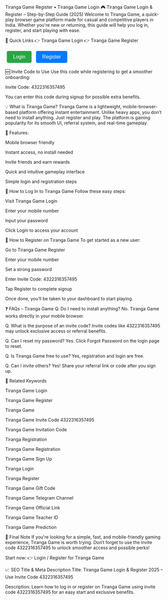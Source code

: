 Tiranga Game Register • Tiranga Game Login
🎮 Tiranga Game Login & Register – Step-by-Step Guide (2025)
Welcome to Tiranga Game, a quick-play browser game platform made for casual and competitive players in India. Whether you're new or returning, this guide will help you log in, register, and start playing with ease.

🔗 Quick Links
👉 Tiranga Game Login
👉 Tiranga Game Register
<p> <a href="https://tirangagamesapps.com/go/" target="_blank" style="text-decoration:none;"> <button style="padding: 10px 20px; font-size: 16px; margin: 5px; background-color: #28a745; color: white; border: none; border-radius: 5px;">Login</button> </a> <a href="https://tirangagamesapps.com/go/" target="_blank" style="text-decoration:none;"> <button style="padding: 10px 20px; font-size: 16px; margin: 5px; background-color: #007bff; color: white; border: none; border-radius: 5px;">Register</button> </a> </p>

🆕 Invite Code to Use
Use this code while registering to get a smoother onboarding:

Invite Code: 4322316357495

You can enter this code during signup for possible extra benefits.

💡 What is Tiranga Game?
Tiranga Game is a lightweight, mobile-browser-based platform offering instant entertainment. Unlike heavy apps, you don’t need to install anything. Just register and play. The platform is gaining popularity for its smooth UI, referral system, and real-time gameplay.

🌟 Features:

Mobile browser friendly

Instant access, no install needed

Invite friends and earn rewards

Quick and intuitive gameplay interface

Simple login and registration steps

🚪 How to Log In to Tiranga Game
Follow these easy steps:

Visit Tiranga Game Login

Enter your mobile number

Input your password

Click Login to access your account

📝 How to Register on Tiranga Game
To get started as a new user:

Go to Tiranga Game Register

Enter your mobile number

Set a strong password

Enter Invite Code: 4322316357495

Tap Register to complete signup

Once done, you’ll be taken to your dashboard to start playing.

❓ FAQs – Tiranga Game
Q. Do I need to install anything?
No. Tiranga Game works directly in your mobile browser.

Q. What is the purpose of an invite code?
Invite codes like 4322316357495 may unlock exclusive access or referral benefits.

Q. Can I reset my password?
Yes. Click Forgot Password on the login page to reset.

Q. Is Tiranga Game free to use?
Yes, registration and login are free.

Q. Can I invite others?
Yes! Share your referral link or code after you sign up.

🔁 Related Keywords

Tiranga Game Login

Tiranga Game Register

Tiranga Game

Tiranga Game Invite Code 4322316357495

Tiranga Game Invitation Code

Tiranga Registration

Tiranga Game Registration

Tiranga Game Sign Up

Tiranga Login

Tiranga Register

Tiranga Game Gift Code

Tiranga Game Telegram Channel

Tiranga Game Official Link

Tiranga Game Teacher ID

Tiranga Game Prediction

📢 Final Note
If you're looking for a simple, fast, and mobile-friendly gaming experience, Tiranga Game is worth trying. Don’t forget to use the invite code 4322316357495 to unlock smoother access and possible perks!

Start now:
👉 Login / Register for Tiranga Game

📈 SEO Title & Meta Description
Title:
Tiranga Game Login & Register 2025 – Use Invite Code 4322316357495

Description:
Learn how to log in or register on Tiranga Game using invite code 4322316357495 for an easy start and exclusive benefits.
